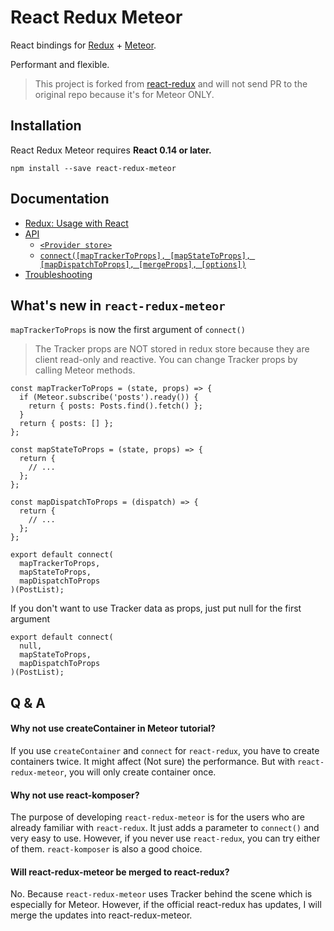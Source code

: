 React Redux Meteor
=========================

React bindings for [Redux](https://github.com/reactjs/redux) + [Meteor](https://github.com/meteor/meteor). 

Performant and flexible.

> This project is forked from [react-redux](https://github.com/reactjs/react-redux) and will not send PR to the original repo because it's for Meteor ONLY.

## Installation

React Redux Meteor requires **React 0.14 or later.**

```
npm install --save react-redux-meteor
```

## Documentation

- [Redux: Usage with React](http://redux.js.org/docs/basics/UsageWithReact.html)
- [API](docs/api.md#api)
  - [`<Provider store>`](docs/api.md#provider-store)
  - [`connect([mapTrackerToProps], [mapStateToProps], [mapDispatchToProps], [mergeProps], [options])`](docs/api.md#connectmapstatetoprops-mapdispatchtoprops-mergeprops-options)
- [Troubleshooting](docs/troubleshooting.md#troubleshooting)

## What's new in `react-redux-meteor`

`mapTrackerToProps` is now the first argument of `connect()`

> The Tracker props are NOT stored in redux store because they are client read-only and reactive. You can  change Tracker props by calling Meteor methods.

```
const mapTrackerToProps = (state, props) => {
  if (Meteor.subscribe('posts').ready()) {
    return { posts: Posts.find().fetch() };
  }
  return { posts: [] };
};

const mapStateToProps = (state, props) => {
  return {
    // ...
  };
};

const mapDispatchToProps = (dispatch) => {
  return {
    // ...
  };
};

export default connect(
  mapTrackerToProps,
  mapStateToProps,
  mapDispatchToProps
)(PostList);
```
If you don't want to use Tracker data as props, just put null for the first argument
```
export default connect(
  null,
  mapStateToProps,
  mapDispatchToProps
)(PostList);
```
## Q & A
#### Why not use createContainer in Meteor tutorial?

If you use `createContainer` and `connect` for `react-redux`, you have to create containers twice. It might affect (Not sure) the performance. But with `react-redux-meteor`, you will only create container once.

#### Why not use react-komposer?

The purpose of developing `react-redux-meteor` is for the users who are already familiar with `react-redux`. It just adds a parameter to `connect()` and very easy to use. However, if you never use `react-redux`, you can try either of them. `react-komposer` is also a good choice.

#### Will react-redux-meteor be merged to react-redux?

No. Because `react-redux-meteor` uses Tracker behind the scene which is especially for Meteor. However, if the official react-redux has updates, I will merge the updates into react-redux-meteor.
